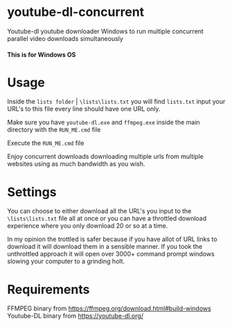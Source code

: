 # youtube-dl-concurrent
Youtube-dl youtube downloader Windows to run multiple concurrent parallel video downloads simultaneously

#### This is for Windows OS

# Usage

Inside the ```lists folder``` | ```\lists\lists.txt``` you will find ```lists.txt``` input your URL's to this file every line should have one URL only.

Make sure you have ```youtube-dl.exe``` and ```ffmpeg.exe``` inside the main directory with the ```RUN_ME.cmd``` file

Execute the ```RUN_ME.cmd``` file

Enjoy concurrent downloads downloading multiple urls from multiple websites using as much bandwidth as you wish.

# Settings

You can choose to either download all the URL's you input to the ```\lists\lists.txt``` file all at once or you can have a throttled download experience where you only download 20 or so at a time.

In my opinion the trottled is safer because if you have allot of URL links to download it will download them in a sensible manner. If you took the unthrottled approach it will open over 3000+ command prompt windows slowing your computer to a grinding holt.

# Requirements

FFMPEG binary from https://ffmpeg.org/download.html#build-windows
Youtube-DL binary from https://youtube-dl.org/
